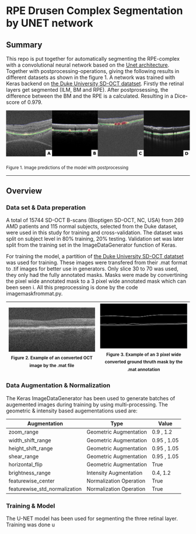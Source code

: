 # RPE Drusen Complex Segmentation by UNET network 

## Summary

This repo is put together for automatically segmenting the RPE-complex with a convolutional neural network based on the [Unet architecture](http://lmb.informatik.uni-freiburg.de/people/ronneber/u-net/). Together with postprocessing-operations, giving the following results in different datasets as shown in the figure 1. A network was trained with Keras backend on [the Duke University SD-OCT datatset](http://people.duke.edu/~sf59/RPEDC_Ophth_2013_dataset.htm).  Firstly the retinal layers get segmented (ILM, BM and RPE). After postprosessing, the difference between the BM and the RPE is a calculated. Resulting in a Dice-score of 0.979. 

![images/predictions.png](images/predictions.png)

<sub>Figure 1. Image predictions of the model with postprocessing</sub>

---
## Overview

### Data set & Data preperation
A total of 15744 SD-OCT B-scans (Bioptigen SD-OCT, NC, USA) from 269 AMD patients and 115 normal subjects, selected from the Duke dataset, were used in this study for training and cross-validation. The dataset was split on subject level in 80% training, 20% testing. Validation set was later split from the training set in the ImageDataGenerator function of Keras. 

For training the model, a partition of [the Duke University SD-OCT datatset](http://people.duke.edu/~sf59/RPEDC_Ophth_2013_dataset.htm) was used for training. These images were transfered from their .mat format to .tif images for better use in generators. Only slice 30 to 70 was used, they only had the fully annotated masks. Masks were made by convertining the pixel wide annotated mask to a 3 pixel wide annotated mask which can been seen i. All this preprocessing is done by the code imagemaskfrommat.py. 

|![images/imageduke.png](images/imageduke.png) </br> <sub>Figure 2. Example of an converted OCT image by the .mat file </sub>  	| ![images/maskduke.png](images/maskduke.png) </br> <sub>Figure 3. Example of an 3 pixel wide converted ground thruth mask by the .mat annotation</sub> 	|
|---|---|

### Data Augmentation & Normalization
The Keras ImageDataGenerator has been used to generate batches of augemented images during training by using multi-processing. The geometric & intensity based augementations used are: 

| Augmentation | Type | Value | 
|---|---|---|
| zoom_range | Geometric Augmentation | 0.9 , 1.2 |
| width_shift_range  | Geometric Augmentation| 0.95 , 1.05 | 
| height_shift_range | Geometric Augmentation| 0.95 , 1.05 |
| shear_range | Geometric Augmentation | 0.95 , 1.05 | 
| horizontal_flip | Geometric Augmentation | True | 
| brightness_range | Intensity Augmentation | 0.4, 1.2 | 
| featurewise_center | Normalization Operation | True | 
| featurewise_std_normalization | Normalization Operation | True | 


### Training & Model 
The U-NET model has been used for segmenting the three retinal layer. Training was done u
